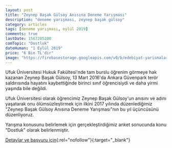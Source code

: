 ```yaml
---
layout: post
title: "Zeynep Başak Gülsoy Anısına Deneme Yarışması"
description: "deneme yarışması, zeynep başak gülsoy"
category: articles
tags: [deneme yarışması, eylül 2019]
comments: true
lastDate: 1567285200
comTopic: "Dostluk"
dateHuman: "1 Eylül 2019"
price: "6 Bin TL'dir"
image: "https://firebasestorage.googleapis.com/v0/b/edebiyat-yarismalari.appspot.com/o/zeynep-basak-gulsoy-deneme-yarismasi.jpg?alt=media&token=07b688b9-ac84-4dd2-8b00-cb5f14ba2595"
---
```


Ufuk Üniversitesi Hukuk Fakültesi'nde tam burslu öğrenim görmeye hak kazanan Zeynep Başak Gülsoy, 13 Mart 2016'da Ankara Güvenpark terör saldırısında hayatını kaybettiğinde birinci sınıf öğrencisiydi ve daha yirmi yaşında bile değildi. 

Ufuk Üniversitesi olarak öğrencimiz Zeynep Başak Gülsoy'un anısını ve adını yaşatarak onu ölümsüzleştirmek için ilkini 2017 yılında düzenlediğimiz "Zeynep Başak Gülsoy Anısına Deneme Yarışması"nın bu yıl üçüncüsünü düzenliyoruz.

Yarışma konusunu belirlemek için gerçekleştirdiğimiz anket sonucunda konu "Dostluk" olarak belirlenmiştir.


[Detaylar ve başvuru için](https://www.ufuk.edu.tr/zeynep-basak-gulsoy-anisina-deneme-yarismasi?utm_source=edebiyatyarismalari.com&utm_medium=affiliate&utm_campaign=cpc){:rel="nofollow"}{:target="_blank"}
